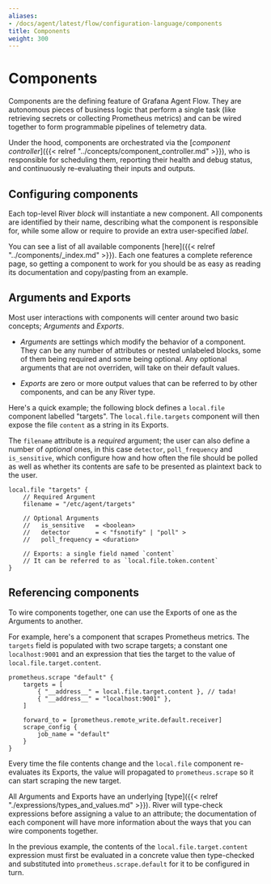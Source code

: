 ```yaml
---
aliases:
- /docs/agent/latest/flow/configuration-language/components
title: Components
weight: 300
---
```


# Components
Components are the defining feature of Grafana Agent Flow. They are autonomous
pieces of business logic that perform a single task (like retrieving secrets or
collecting Prometheus metrics) and can be wired together to form programmable
pipelines of telemetry data.

Under the hood, components are orchestrated via the [_component
controller_]({{< relref "../concepts/component_controller.md" >}}), who is
responsible for scheduling them, reporting their health and debug status, and
continuously re-evaluating their inputs and outputs.


## Configuring components
Each top-level River _block_ will instantiate a new component. All components
are identified by their name, describing what the component is responsible for,
while some allow or require to provide an extra user-specified _label_.

You can see a list of all available components [here]({{< relref "../components/_index.md" >}}).
Each one features a complete reference page, so getting a component to work for
you should be as easy as reading its documentation and copy/pasting from an
example.

## Arguments and Exports
Most user interactions with components will center around two basic concepts;
_Arguments_ and _Exports_.

* _Arguments_ are settings which modify the behavior of a component. They can
 be any number of attributes or nested unlabeled blocks, some of them being
required and some being optional. Any optional arguments that are not
overriden, will take on their default values.

* _Exports_ are zero or more output values that can be referred to by other
  components, and can be any River type.

Here's a quick example; the following block defines a `local.file` component
labelled "targets". The `local.file.targets` component will then expose the
file `content` as a string in its Exports.

The `filename` attribute is a _required_ argument; the user can also define a
number of _optional_ ones, in this case `detector`, `poll_frequency` and
`is_sensitive`, which configure how and how often the file should be polled
as well as whether its contents are safe to be presented as plaintext back to
the user.

```river
local.file "targets" {
	// Required Argument
	filename = "/etc/agent/targets" 

	// Optional Arguments
	//   is_sensitive   = <boolean>
	//   detector       = < "fsnotify" | "poll" >
	//   poll_frequency = <duration> 

	// Exports: a single field named `content`
	// It can be referred to as `local.file.token.content`
}
```

## Referencing components
To wire components together, one can use the Exports of one as the Arguments
to another.

For example, here's a component that scrapes Prometheus metrics. The `targets`
field is populated with two scrape targets; a constant one `localhost:9001` and
an expression that ties the target to the value of
`local.file.target.content`.

```river
prometheus.scrape "default" {
	targets = [
		{ "__address__" = local.file.target.content }, // tada!
		{ "__address__" = "localhost:9001" },
	] 

	forward_to = [prometheus.remote_write.default.receiver]
	scrape_config {
		job_name = "default"
	}
}
```

Every time the file contents change and the `local.file` component re-evaluates
its Exports, the value will propagated to `prometheus.scrape` so it can start
scraping the new target.

All Arguments and Exports have an underlying [type]({{< relref "./expressions/types_and_values.md" >}}).
River will type-check expressions before assigning a value to an attribute; the
documentation of each component will have more information about the ways that
you can wire components together.

In the previous example, the contents of the `local.file.target.content`
expression must first be evaluated in a concrete value then type-checked and
substituted into `prometheus.scrape.default` for it to be configured in turn.

